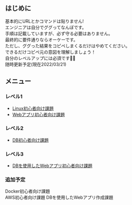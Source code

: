 ## はじめに
基本的にURLとかコマンドは貼りません!  
エンジニアは自分でググってなんぼです。  
手順は記載していますが、必ず守る必要はありません。  
最終的に要件通りならオーケーです。  
ただし、ググった結果をコピペしまくるだけはやめてください。  
できるだけコピペ元の意図を理解しましょう！  
自分のレベルアップには必須です:ok_man:  
随時更新予定(現在2022/03/21)

## メニュー
### レベル1
 - [Linux初心者向け課題](linux.md)
 - [Webアプリ初心者向け課題](web.md)

### レベル2
 - [DB初心者向け課題](db.md)

### レベル3
 - [DBを使用したWebアプリ初心者向け課題](web_used_db.md)

### 追加予定
Docker初心者向け課題  
AWS初心者向け課題
DBを使用したWebアプリ作成課題
